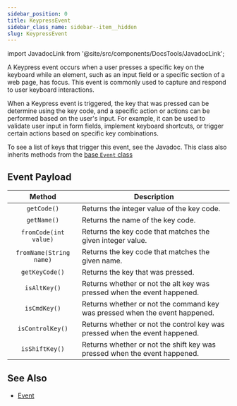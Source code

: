 ```yaml
---
sidebar_position: 0
title: KeypressEvent
sidebar_class_name: sidebar--item__hidden
slug: KeypressEvent
---
```


import JavadocLink from '@site/src/components/DocsTools/JavadocLink';

<JavadocLink type="engine" location="org/dwcj/component/event/KeypressEvent" top='true' />

A Keypress event occurs when a user presses a specific key on the keyboard while an element, such as an input field or a specific section of a web page, has focus. This event is commonly used to capture and respond to user keyboard interactions.

When a Keypress event is triggered, the key that was pressed can be determine using the key code, and a specific action or actions can be performed based on the user's input. For example, it can be used to validate user input in form fields, implement keyboard shortcuts, or trigger certain actions based on specific key combinations.

To see a list of keys that trigger this event, <JavadocLink type="engine" location="org/dwcj/component/event/KeypressEvent.Key">see the Javadoc.</JavadocLink> This class also inherits methods from the [base `Event` class](./event)

## Event Payload

| Method | Description |
|:-:|-|
|`getCode()`|Returns the integer value of the key code.|
|`getName()`| Returns the name of the key code.|
|`fromCode(int value)`|Returns the key code that matches the given integer value.|
|`fromName(String name)`|Returns the key code that matches the given name.|
|`getKeyCode()`|Returns the key that was pressed.|
|`isAltKey()`|Returns whether or not the alt key was pressed when the event happened.|
|`isCmdKey()`|Returns whether or not the command key was pressed when the event happened.|
|`isControlKey()`|Returns whether or not the control key was pressed when the event happened.|
|`isShiftKey()`|Returns whether or not the shift key was pressed when the event happened.|

## See Also

- [Event](./event)
